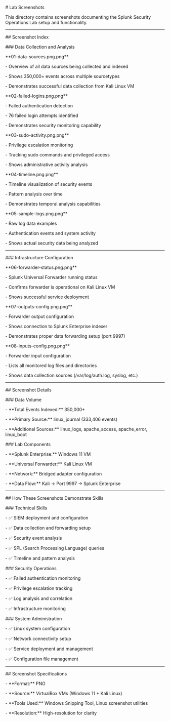 \# Lab Screenshots



This directory contains screenshots documenting the Splunk Security Operations Lab setup and functionality.



---



\## Screenshot Index



\### Data Collection and Analysis



\*\*01-data-sources.png.png\*\*

\- Overview of all data sources being collected and indexed

\- Shows 350,000+ events across multiple sourcetypes

\- Demonstrates successful data collection from Kali Linux VM



\*\*02-failed-logins.png.png\*\*

\- Failed authentication detection

\- 76 failed login attempts identified

\- Demonstrates security monitoring capability



\*\*03-sudo-activity.png.png\*\*

\- Privilege escalation monitoring

\- Tracking sudo commands and privileged access

\- Shows administrative activity analysis



\*\*04-timeline.png.png\*\*

\- Timeline visualization of security events

\- Pattern analysis over time

\- Demonstrates temporal analysis capabilities



\*\*05-sample-logs.png.png\*\*

\- Raw log data examples

\- Authentication events and system activity

\- Shows actual security data being analyzed



---



\### Infrastructure Configuration



\*\*06-forwarder-status.png.png\*\*

\- Splunk Universal Forwarder running status

\- Confirms forwarder is operational on Kali Linux VM

\- Shows successful service deployment



\*\*07-outputs-config.png.png\*\*

\- Forwarder output configuration

\- Shows connection to Splunk Enterprise indexer

\- Demonstrates proper data forwarding setup (port 9997)



\*\*08-inputs-config.png.png\*\*

\- Forwarder input configuration

\- Lists all monitored log files and directories

\- Shows data collection sources (/var/log/auth.log, syslog, etc.)



---



\## Screenshot Details



\### Data Volume

\- \*\*Total Events Indexed:\*\* 350,000+

\- \*\*Primary Source:\*\* linux\_journal (333,406 events)

\- \*\*Additional Sources:\*\* linux\_logs, apache\_access, apache\_error, linux\_boot



\### Lab Components

\- \*\*Splunk Enterprise:\*\* Windows 11 VM

\- \*\*Universal Forwarder:\*\* Kali Linux VM

\- \*\*Network:\*\* Bridged adapter configuration

\- \*\*Data Flow:\*\* Kali → Port 9997 → Splunk Enterprise



---



\## How These Screenshots Demonstrate Skills



\### Technical Skills

\- ✅ SIEM deployment and configuration

\- ✅ Data collection and forwarding setup

\- ✅ Security event analysis

\- ✅ SPL (Search Processing Language) queries

\- ✅ Timeline and pattern analysis



\### Security Operations

\- ✅ Failed authentication monitoring

\- ✅ Privilege escalation tracking

\- ✅ Log analysis and correlation

\- ✅ Infrastructure monitoring



\### System Administration

\- ✅ Linux system configuration

\- ✅ Network connectivity setup

\- ✅ Service deployment and management

\- ✅ Configuration file management



---



\## Screenshot Specifications



\- \*\*Format:\*\* PNG

\- \*\*Source:\*\* VirtualBox VMs (Windows 11 + Kali Linux)

\- \*\*Tools Used:\*\* Windows Snipping Tool, Linux screenshot utilities

\- \*\*Resolution:\*\* High-resolution for clarity



